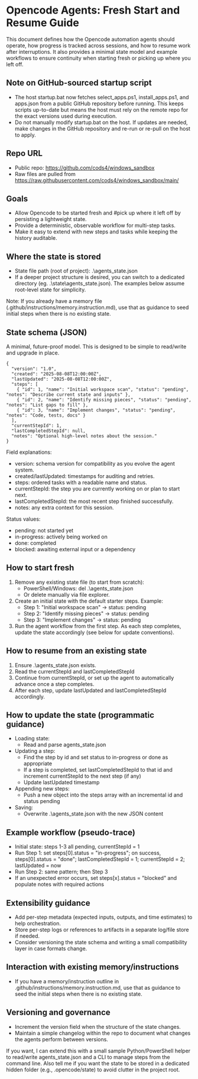 # Opencode Agents: Fresh Start and Resume Guide

This document defines how the Opencode automation agents should operate, how progress is tracked across sessions, and how to resume work after interruptions. It also provides a minimal state model and example workflows to ensure continuity when starting fresh or picking up where you left off.

## Note on GitHub-sourced startup script
- The host startup.bat now fetches select_apps.ps1, install_apps.ps1, and apps.json from a public GitHub repository before running. This keeps scripts up-to-date but means the host must rely on the remote repo for the exact versions used during execution.
- Do not manually modify startup.bat on the host. If updates are needed, make changes in the GitHub repository and re-run or re-pull on the host to apply.

## Repo URL
- Public repo: https://github.com/cods4/windows_sandbox
- Raw files are pulled from https://raw.githubusercontent.com/cods4/windows_sandbox/main/

## Goals
- Allow Opencode to be started fresh and #pick up where it left off by persisting a lightweight state.
- Provide a deterministic, observable workflow for multi-step tasks.
- Make it easy to extend with new steps and tasks while keeping the history auditable.

## Where the state is stored
- State file path (root of project): .\agents_state.json
- If a deeper project structure is desired, you can switch to a dedicated directory (eg. .\state\agents_state.json). The examples below assume root-level state for simplicity.

Note: If you already have a memory file (.github/instructions/memory.instruction.md), use that as guidance to seed initial steps when there is no existing state.

## State schema (JSON)
A minimal, future-proof model. This is designed to be simple to read/write and upgrade in place.

```
{
  "version": "1.0",
  "created": "2025-08-08T12:00:00Z",
  "lastUpdated": "2025-08-08T12:00:00Z",
  "steps": [
    { "id": 1, "name": "Initial workspace scan", "status": "pending", "notes": "Describe current state and inputs" },
    { "id": 2, "name": "Identify missing pieces", "status": "pending", "notes": "List gaps to fill" },
    { "id": 3, "name": "Implement changes", "status": "pending", "notes": "Code, tests, docs" }
  ],
  "currentStepId": 1,
  "lastCompletedStepId": null,
  "notes": "Optional high-level notes about the session."
}
```

Field explanations:
- version: schema version for compatibility as you evolve the agent system.
- created/lastUpdated: timestamps for auditing and retries.
- steps: ordered tasks with a readable name and status.
- currentStepId: the step you are currently working on or plan to start next.
- lastCompletedStepId: the most recent step finished successfully.
- notes: any extra context for this session.

Status values:
- pending: not started yet
- in-progress: actively being worked on
- done: completed
- blocked: awaiting external input or a dependency

## How to start fresh
1. Remove any existing state file (to start from scratch):
   - PowerShell/Windows: del .\agents_state.json
   - Or delete manually via file explorer.
2. Create an initial state with the default starter steps. Example:
   - Step 1: "Initial workspace scan" -> status: pending
   - Step 2: "Identify missing pieces" -> status: pending
   - Step 3: "Implement changes" -> status: pending
3. Run the agent workflow from the first step. As each step completes, update the state accordingly (see below for update conventions).

## How to resume from an existing state
1. Ensure .\agents_state.json exists.
2. Read the currentStepId and lastCompletedStepId
3. Continue from currentStepId, or set up the agent to automatically advance once a step completes.
4. After each step, update lastUpdated and lastCompletedStepId accordingly.

## How to update the state (programmatic guidance)
- Loading state:
  - Read and parse agents_state.json
- Updating a step:
  - Find the step by id and set status to in-progress or done as appropriate
  - If a step is completed, set lastCompletedStepId to that id and increment currentStepId to the next step (if any)
  - Update lastUpdated timestamp
- Appending new steps:
  - Push a new object into the steps array with an incremental id and status pending
- Saving:
  - Overwrite .\agents_state.json with the new JSON content

## Example workflow (pseudo-trace)
- Initial state: steps 1-3 all pending, currentStepId = 1
- Run Step 1: set steps[0].status = "in-progress"; on success, steps[0].status = "done"; lastCompletedStepId = 1; currentStepId = 2; lastUpdated = now
- Run Step 2: same pattern; then Step 3
- If an unexpected error occurs, set steps[x].status = "blocked" and populate notes with required actions

## Extensibility guidance
- Add per-step metadata (expected inputs, outputs, and time estimates) to help orchestration.
- Store per-step logs or references to artifacts in a separate log/file store if needed.
- Consider versioning the state schema and writing a small compatibility layer in case formats change.

## Interaction with existing memory/instructions
- If you have a memory/instruction outline in .github/instructions/memory.instruction.md, use that as guidance to seed the initial steps when there is no existing state.

## Versioning and governance
- Increment the version field when the structure of the state changes.
- Maintain a simple changelog within the repo to document what changes the agents perform between versions.

If you want, I can extend this with a small sample Python/PowerShell helper to read/write agents_state.json and a CLI to manage steps from the command line. Also tell me if you want the state to be stored in a dedicated hidden folder (e.g., .opencode/state) to avoid clutter in the project root.
